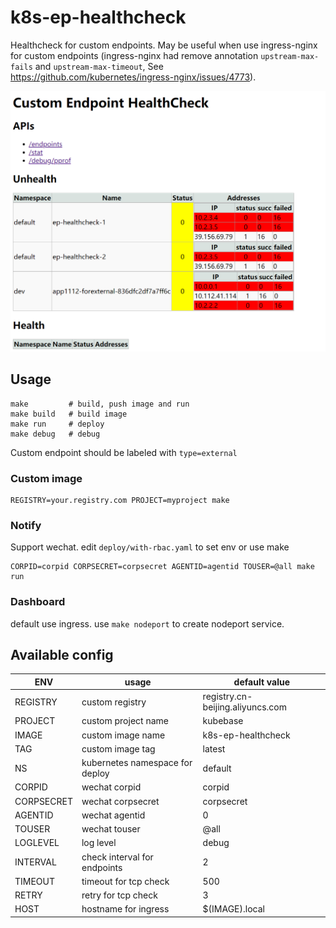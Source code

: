 # k8s-ep-healthcheck
Healthcheck for custom endpoints. May be useful when use ingress-nginx for custom endpoints (ingress-nginx had remove annotation `upstream-max-fails` and `upstream-max-timeout`, See https://github.com/kubernetes/ingress-nginx/issues/4773).

![](deploy/ep-healthcheck.png)

## Usage

```
make         # build, push image and run
make build   # build image
make run     # deploy
make debug   # debug
```

Custom endpoint should be labeled with `type=external`

### Custom image

```
REGISTRY=your.registry.com PROJECT=myproject make
```

### Notify

Support wechat. edit `deploy/with-rbac.yaml` to set env or use make

```
CORPID=corpid CORPSECRET=corpsecret AGENTID=agentid TOUSER=@all make run
```

### Dashboard

default use ingress. use `make nodeport` to create nodeport service.

## Available config

|ENV | usage| default value|
|--|--|--|
|REGISTRY | custom registry | registry.cn-beijing.aliyuncs.com |
|PROJECT | custom project name |kubebase |
|IMAGE | custom image name |k8s-ep-healthcheck |
|TAG | custom image tag |latest |
|NS | kubernetes namespace for deploy | default |
|CORPID |wechat corpid | corpid |
|CORPSECRET |wechat corpsecret| corpsecret|
|AGENTID | wechat agentid |0|
|TOUSER | wechat touser |@all|
|LOGLEVEL | log level |debug|
|INTERVAL | check interval for endpoints|2|
|TIMEOUT | timeout for tcp check |500|
|RETRY | retry for tcp check |3|
|HOST | hostname for ingress |$(IMAGE).local|
